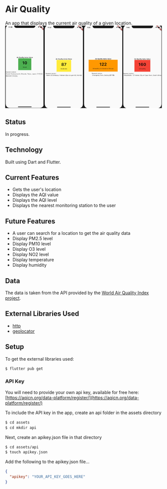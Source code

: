 # Air Quality

An app that displays the current air quality of a given location.
!["screenshots"](./readme_images/screenshots.jpg)

## Status

In progress.

## Technology
Built using Dart and Flutter.

## Current Features

* Gets the user's location
* Displays the AQI value
* Displays the AQI level
* Displays the nearest monitoring station to the user

## Future Features

* A user can search for a location to get the air quality data
* Display PM2.5 level
* Display PM10 level
* Display O3 level
* Display NO2 level
* Display temperature
* Display humidity

## Data

The data is taken from the API provided by the [World Air Quality Index project](https://aqicn.org/).

## External Libraries Used
* [http](https://pub.dev/packages/http)
* [geolocator](https://pub.dev/packages/geolocator)

## Setup

To get the external libraries used:
````bash
$ flutter pub get
````

### API Key
You will need to provide your own api key, available for free here: [https://aqicn.org/data-platform/register/](https://aqicn.org/data-platform/register/)

To include the API key in the app, create an api folder in the assets directory
````bash
$ cd assets
$ cd mkdir api
````
Next, create an apikey.json file in that directory
````bash
$ cd assets/api
$ touch apikey.json
````
Add the following to the apikey.json file...
````json
{
  "apikey": "YOUR_API_KEY_GOES_HERE"
}
````